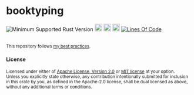 # booktyping
![Minimum Supported Rust Version](https://img.shields.io/badge/rustc-1.74+-ab6000.svg)
[<img alt="crates.io" src="https://img.shields.io/crates/v/booktyping.svg?color=fc8d62&logo=rust" height="20" style=flat-square>](https://crates.io/crates/booktyping)
[<img alt="docs.rs" src="https://img.shields.io/badge/docs.rs-66c2a5?style=for-the-badge&labelColor=555555&logo=docs.rs&style=flat-square" height="20">](https://docs.rs/booktyping)
[<img alt="build status" src="https://img.shields.io/github/actions/workflow/status/valeratrades/booktyping/ci.yml?branch=master&style=for-the-badge&style=flat-square" height="20">](https://github.com/valeratrades/booktyping/actions?query=branch%3Amaster) <!--NB: Won't find it if repo is private-->
[![Lines Of Code](https://tokei.rs/b1/github/valeratrades/booktyping?category=code)](https://github.com/valeratrades/booktyping/tree/master/src)

<br>

<sup>
This repository follows <a href="https://github.com/valeratrades/.github/tree/master/best_practices">my best practices</a>.
</sup>

#### License

<sup>
Licensed under either of <a href="LICENSE-APACHE">Apache License, Version
2.0</a> or <a href="LICENSE-MIT">MIT license</a> at your option.
</sup>

<br>

<sub>
Unless you explicitly state otherwise, any contribution intentionally submitted
for inclusion in this crate by you, as defined in the Apache-2.0 license, shall
be dual licensed as above, without any additional terms or conditions.
</sub>
